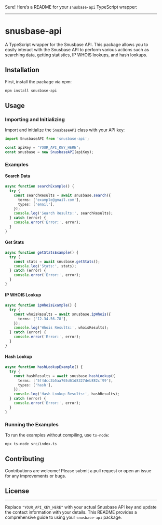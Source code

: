Sure! Here’s a README for your `snusbase-api` TypeScript wrapper:

---

# snusbase-api

A TypeScript wrapper for the Snusbase API. This package allows you to easily interact with the Snusbase API to perform various actions such as searching data, getting statistics, IP WHOIS lookups, and hash lookups.

## Installation

First, install the package via npm:

```bash
npm install snusbase-api
```

## Usage

### Importing and Initializing

Import and initialize the `SnusbaseAPI` class with your API key:

```typescript
import SnusbaseAPI from 'snusbase-api';

const apiKey = 'YOUR_API_KEY_HERE';
const snusbase = new SnusbaseAPI(apiKey);
```

### Examples

#### Search Data

```typescript
async function searchExample() {
  try {
    const searchResults = await snusbase.search({
      terms: ['example@gmail.com'],
      types: ['email'],
    });
    console.log('Search Results:', searchResults);
  } catch (error) {
    console.error('Error:', error);
  }
}
```

#### Get Stats

```typescript
async function getStatsExample() {
  try {
    const stats = await snusbase.getStats();
    console.log('Stats:', stats);
  } catch (error) {
    console.error('Error:', error);
  }
}
```

#### IP WHOIS Lookup

```typescript
async function ipWhoisExample() {
  try {
    const whoisResults = await snusbase.ipWhois({
      terms: ['12.34.56.78'],
    });
    console.log('Whois Results:', whoisResults);
  } catch (error) {
    console.error('Error:', error);
  }
}
```

#### Hash Lookup

```typescript
async function hashLookupExample() {
  try {
    const hashResults = await snusbase.hashLookup({
      terms: ['5f4dcc3b5aa765d61d8327deb882cf99'],
      types: ['hash'],
    });
    console.log('Hash Lookup Results:', hashResults);
  } catch (error) {
    console.error('Error:', error);
  }
}
```

### Running the Examples

To run the examples without compiling, use `ts-node`:

```bash
npx ts-node src/index.ts
```

## Contributing

Contributions are welcome! Please submit a pull request or open an issue for any improvements or bugs.

## License

---

Replace `"YOUR_API_KEY_HERE"` with your actual Snusbase API key and update the contact information with your details. This README provides a comprehensive guide to using your `snusbase-api` package.
